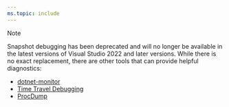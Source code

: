 ```yaml
---
ms.topic: include
---
```

> [!NOTE]
> Snapshot debugging has been deprecated and will no longer be available in the latest versions of Visual Studio 2022 and later versions. While there is no exact replacement, there are other tools that can provide helpful diagnostics:
>
> - [dotnet-monitor](/dotnet/core/diagnostics/dotnet-monitor)
> - [Time Travel Debugging](/windows-hardware/drivers/debuggercmds/time-travel-debugging-overview)
> - [ProcDump](/sysinternals/downloads/procdump)